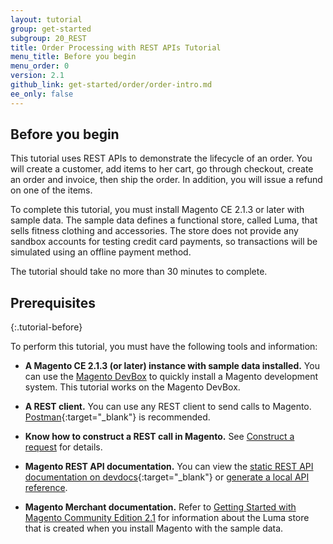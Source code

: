 ```yaml
---
layout: tutorial
group: get-started
subgroup: 20_REST
title: Order Processing with REST APIs Tutorial
menu_title: Before you begin
menu_order: 0
version: 2.1
github_link: get-started/order/order-intro.md
ee_only: false
---
```


## Before you begin

This tutorial uses REST APIs to demonstrate the lifecycle of an order. You will create a customer, add items to her cart, go through checkout, create an order and invoice, then ship the order. In addition, you will issue a refund on one of the items.

To complete this tutorial, you must install Magento CE 2.1.3 or later with sample data. The sample data defines a functional store, called Luma, that sells fitness clothing and accessories. The store does not provide any sandbox accounts for testing credit card payments, so transactions will be simulated using an offline payment method.

The tutorial should take no more than 30 minutes to complete.

## Prerequisites
{:.tutorial-before}

To perform this tutorial, you must have the following tools and information:

* **A Magento CE 2.1.3 (or later) instance with sample data installed.**  You can use the [Magento DevBox]({{page.baseurl}}install-gde/docker/docker-over.html) to quickly install a Magento development system. This tutorial works on the Magento DevBox.

* **A REST client.** You can use any REST client to send calls to Magento. [Postman](https://www.getpostman.com/){:target="_blank"} is recommended.

* **Know how to construct a REST call in Magento.** See [Construct a request]({{page.baseurl}}get-started/gs-web-api-request.html) for details.

* **Magento REST API documentation.** You can view the [static REST API documentation on devdocs](http://devdocs.magento.com/swagger/){:target="_blank"} or [generate a local API reference]({{page.baseurl}}rest/generate-local.html).

* **Magento Merchant documentation.** Refer to [Getting Started with Magento Community Edition 2.1](http://docs.magento.com/m2/ce/user_guide/getting-started.html) for information about the Luma store that is created when you install Magento with the sample data.
